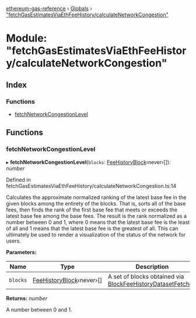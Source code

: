 [ethereum-gas-reference](../README.md) › [Globals](../globals.md) › ["fetchGasEstimatesViaEthFeeHistory/calculateNetworkCongestion"](_fetchgasestimatesviaethfeehistory_calculatenetworkcongestion_.md)

# Module: "fetchGasEstimatesViaEthFeeHistory/calculateNetworkCongestion"

## Index

### Functions

* [fetchNetworkCongestionLevel](_fetchgasestimatesviaethfeehistory_calculatenetworkcongestion_.md#fetchnetworkcongestionlevel)

## Functions

###  fetchNetworkCongestionLevel

▸ **fetchNetworkCongestionLevel**(`blocks`: [FeeHistoryBlock](_fetchblockfeehistory_.md#feehistoryblock)‹never›[]): *number*

Defined in fetchGasEstimatesViaEthFeeHistory/calculateNetworkCongestion.ts:14

Calculates the approximate normalized ranking of the latest base fee in the given blocks among
the entirety of the blocks. That is, sorts all of the base fees, then finds the rank of the first
base fee that meets or exceeds the latest base fee among the base fees. The result is the rank
normalized as a number between 0 and 1, where 0 means that the latest base fee is the least of
all and 1 means that the latest base fee is the greatest of all. This can ultimately be used to
render a visualization of the status of the network for users.

**Parameters:**

Name | Type | Description |
------ | ------ | ------ |
`blocks` | [FeeHistoryBlock](_fetchblockfeehistory_.md#feehistoryblock)‹never›[] | A set of blocks obtained via [BlockFeeHistoryDatasetFetcher](../classes/_fetchgasestimatesviaethfeehistory_blockfeehistorydatasetfetcher_.blockfeehistorydatasetfetcher.md). |

**Returns:** *number*

A number between 0 and 1.
